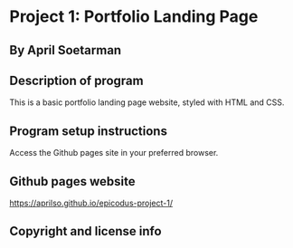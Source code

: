 # Project 1: Portfolio Landing Page

## By April Soetarman

## Description of program
This is a basic portfolio landing page website, styled with HTML and CSS. 

## Program setup instructions
Access the Github pages site in your preferred browser. 

## Github pages website
https://aprilso.github.io/epicodus-project-1/

## Copyright and license info 